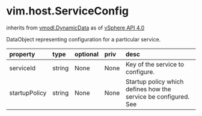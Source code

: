 vim.host.ServiceConfig
======================
inherits from [vmodl.DynamicData](docs/vmodl.DynamicData.md)
as of [vSphere API 4.0](vim.version.md#vim.version.version5)


DataObject representing configuration for a particular    service.

| property | type | optional | priv | desc |
|:---------|:-----|:---------|:-----|:-----|
| serviceId | string | None | None | Key of the service to configure. |
| startupPolicy | string | None | None | Startup policy which defines how the service be configured.      See |


